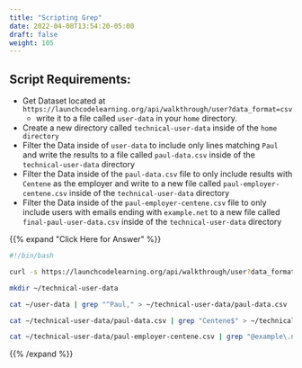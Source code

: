 ```yaml
---
title: "Scripting Grep"
date: 2022-04-08T13:54:20-05:00
draft: false
weight: 105
---
```


## Script Requirements:
- Get Dataset located at `https://launchcodelearning.org/api/walkthrough/user?data_format=csv`
  - write it to a file called `user-data` in your `home` directory.
- Create a new directory called `technical-user-data` inside of the `home directory`
- Filter the Data inside of `user-data` to include only lines matching `Paul` and write the results to a file called `paul-data.csv` inside of the `technical-user-data` directory
- Filter the Data inside of the `paul-data.csv` file to only include results with `Centene` as the employer and write to a new file called `paul-employer-centene.csv` inside of the `technical-user-data` directory
- Filter the Data inside of the `paul-employer-centene.csv` file to only include users with emails ending with `example.net` to a new file called `final-paul-user-data.csv` inside of the `technical-user-data` directory


{{% expand "Click Here for Answer" %}}
```bash
#!/bin/bash

curl -s https://launchcodelearning.org/api/walkthrough/user?data_format=csv > ~/user-data

mkdir ~/technical-user-data

cat ~/user-data | grep "^Paul," > ~/technical-user-data/paul-data.csv

cat ~/technical-user-data/paul-data.csv | grep "Centene$" > ~/technical-user-data/paul-employer-centene.csv

cat ~/technical-user-data/paul-employer-centene.csv | grep "@example\.net" > ~/technical-user-data/final-paul-user-data.csv
```
{{% /expand %}}